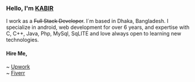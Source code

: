 
### Hello, I'm [KABIR](https://n3o-d4rk3r.github.io)

I work as a ~~Full Stack Developer~~. I´m based in Dhaka, Bangladesh. I specialize in android, web development for over 6 years, and expertise with C, C++, Java, Php, MySql, SqLITE and love always open to learning new technologies.

#### Hire Me,<br>
~ [Upwork](https://www.upwork.com/workwith/ictdkabir2011)<br>
~ [Fiverr](https://www.fiverr.com/ictdkabir2011)<br>

